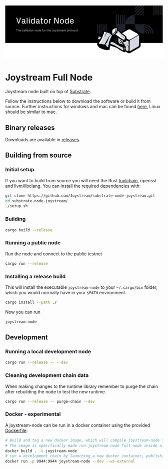 ![ Nodes for Joystream](./validator-node_new.svg)

# Joystream Full Node

Joystream node built on top of [Substrate](https://github.com/paritytech/substrate).

Follow the instructions below to download the software or build it from source. Further instructions for windows and mac can be found [here.](https://blog.joystream.org/sparta/)
Linux should be similar to mac.

##  Binary releases
Downloads are available in [releases](https://github.com/Joystream/substrate-node-joystream/releases).

## Building from source

### Initial setup
If you want to build from source you will need the Rust [toolchain](https://rustup.rs/), openssl and llvm/libclang. You can install the required dependencies with:

```bash
git clone https://github.com/Joystream/substrate-node-joystream.git
cd substrate-node-joystream/
./setup.sh
```

### Building

```bash
cargo build --release
```

### Running a public node

Run the node and connect to the public testnet
```bash
cargo run --release
```

### Installing a release build
This will install the executable `joystream-node` to your `~/.cargo/bin` folder, which you would normally have in your `$PATH` environment.

```bash
cargo install --path ./
```

Now you can run

```bash
joystream-node
```

## Development

### Running a local development node

```bash
cargo run --release -- --dev
```

### Cleaning development chain data
When making changes to the runtime library remember to purge the chain after rebuilding the node to test the new runtime.

```bash
cargo run --release -- purge-chain --dev
```

### Docker - experimental

A joystream-node can be run in a docker container using the provided [Dockerfile](Dockerfile):

```bash
# Build and tag a new docker image, which will compile joystream-node from source
# The image is specifically made run joystream-node full node inside a container.
docker build . -t joystream-node
# run a development chain by launching a new docker container, publishing the websocket port
docker run -p 9944:9944 joystream-node --dev --ws-external
```

